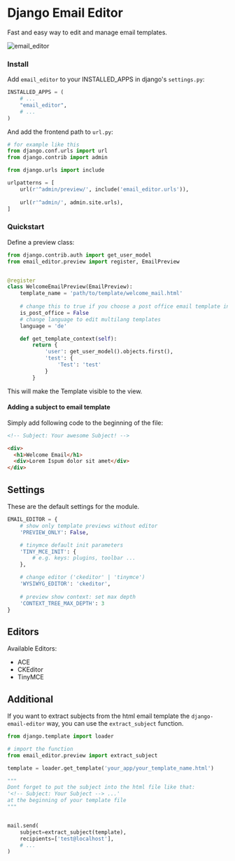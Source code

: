 # Django Email Editor

Fast and easy way to edit and manage email templates.

![email_editor](https://user-images.githubusercontent.com/17835639/180997275-eaa66c95-fda0-4003-be44-99077195a062.png)

### Install

Add `email_editor` to your INSTALLED_APPS in django's `settings.py`:

```python
INSTALLED_APPS = (
    # ...
    "email_editor",
    # ...
)
```

And add the frontend path to `url.py`:

```python
# for example like this
from django.conf.urls import url
from django.contrib import admin

from django.urls import include

urlpatterns = [
    url(r'^admin/preview/', include('email_editor.urls')),
    
    url(r'^admin/', admin.site.urls),
]
```

### Quickstart

Define a preview class:

```python
from django.contrib.auth import get_user_model
from email_editor.preview import register, EmailPreview


@register
class WelcomeEmailPreview(EmailPreview):
    template_name = 'path/to/template/welcome_mail.html'
    
    # change this to true if you choose a post office email template in "template_name"
    is_post_office = False
    # change language to edit multilang templates
    language = 'de' 

    def get_template_context(self):
        return {
            'user': get_user_model().objects.first(),
            'test': {
                'Test': 'test'
            }
        }

```

This will make the Template visible to the view.


#### Adding a subject to email template

Simply add following code to the beginning of the file:

```html
<!-- Subject: Your awesome Subject! -->

<div>
  <h1>Welcome Email</h1>
  <div>Lorem Ispum dolor sit amet</div>
</div>
```

## Settings

These are the default settings for the module.

```python
EMAIL_EDITOR = {
    # show only template previews without editor 
    'PREVIEW_ONLY': False,

    # tinymce default init parameters
    'TINY_MCE_INIT': {
        # e.g. keys: plugins, toolbar ... 
    },

    # change editor ('ckeditor' | 'tinymce')
    'WYSIWYG_EDITOR': 'ckeditor',
    
    # preview show context: set max depth
    'CONTEXT_TREE_MAX_DEPTH': 3
}
```

## Editors

Available Editors:
- ACE
- CKEditor
- TinyMCE

## Additional

If you want to extract subjects from the html email template the ```django-email-editor``` way, 
you can use the ```extract_subject``` function.

```python
from django.template import loader

# import the function
from email_editor.preview import extract_subject

template = loader.get_template('your_app/your_template_name.html')

"""
Dont forget to put the subject into the html file like that: 
'<!-- Subject: Your Subject --> ...' 
at the beginning of your template file
"""


mail.send(
    subject=extract_subject(template),
    recipients=['test@localhost'],
    # ...
)
```